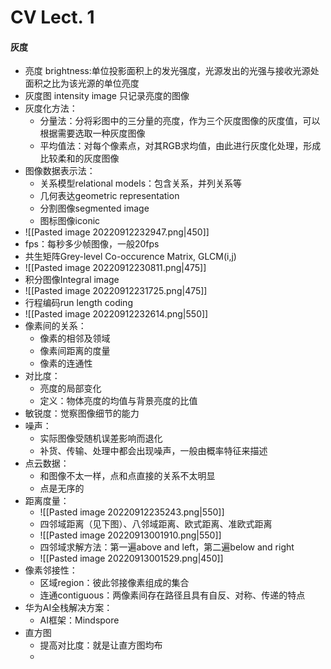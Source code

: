 # CV Lect. 1
#### 灰度
- 亮度 brightness:单位投影面积上的发光强度，光源发出的光强与接收光源处面积之比为该光源的单位亮度 
- 灰度图 intensity image 只记录亮度的图像
- 灰度化方法：
	- 分量法：分将彩图中的三分量的亮度，作为三个灰度图像的灰度值，可以根据需要选取一种灰度图像
	- 平均值法：对每个像素点，对其RGB求均值，由此进行灰度化处理，形成比较柔和的灰度图像
- 图像数据表示法：
	- 关系模型relational models：包含关系，并列关系等
	- 几何表达geometric representation
	- 分割图像segmented image
	- 图标图像iconic
- ![[Pasted image 20220912232947.png|450]]
- fps：每秒多少帧图像，一般20fps
- 共生矩阵Grey-level Co-occurence Matrix, GLCM(i,j)
- ![[Pasted image 20220912230811.png|475]]
- 积分图像Integral image
- ![[Pasted image 20220912231725.png|475]]
- 行程编码run length coding
- ![[Pasted image 20220912232614.png|550]]
- 像素间的关系：
	- 像素的相邻及领域
	- 像素间距离的度量
	- 像素的连通性
- 对比度：
	- 亮度的局部变化
	- 定义：物体亮度的均值与背景亮度的比值
- 敏锐度：觉察图像细节的能力
- 噪声：
	- 实际图像受随机误差影响而退化
	- 补货、传输、处理中都会出现噪声，一般由概率特征来描述
- 点云数据：
	- 和图像不太一样，点和点直接的关系不太明显
	-  点是无序的
- 距离度量：
	-   ![[Pasted image 20220912235243.png|550]]
	- 四邻域距离（见下图）、八邻域距离、欧式距离、准欧式距离
	- ![[Pasted image 20220913001910.png|550]]
	- 四邻域求解方法：第一遍above and left，第二遍below and right 
	-  ![[Pasted image 20220913001529.png|450]]
- 像素邻接性：
	- 区域region：彼此邻接像素组成的集合
	- 连通contiguous：两像素间存在路径且具有自反、对称、传递的特点
- 华为AI全栈解决方案：
	- AI框架：Mindspore
- 直方图
	- 提高对比度：就是让直方图均布
	- 